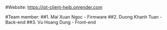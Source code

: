 #Website: https://iot-client-heib.onrender.com

#Team member:
##1. Mai Xuan Ngoc - Firmware
##2. Duong Khanh Tuan - Back-end
##3. Vu Hoang Dung - Front-end
